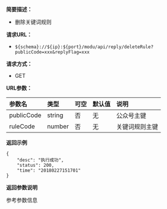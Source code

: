 **简要描述：** 

- 删除关键词规则


**请求URL：** 
- ` ${schema}://${ip}:${port}/modu/api/reply/deleteRule?publicCode=xxx&replyFlag=xxx `
  
**请求方式：**
- GET 

**URL参数：** 

| 参数名 | 类型 | 可空 | 默认值 | 说明 |
| :-- | :-- | :-- | :-- | :-- |
| publicCode | string | 否 | 无 | 公众号主键 |
| ruleCode | number | 否 | 无 | 关键词规则主键 |


 **返回示例**

``` 
{
    "desc": "执行成功",
    "status": 200,
    "time": "20180227151701"
}
```

 **返回参数说明** 

参考参数信息


